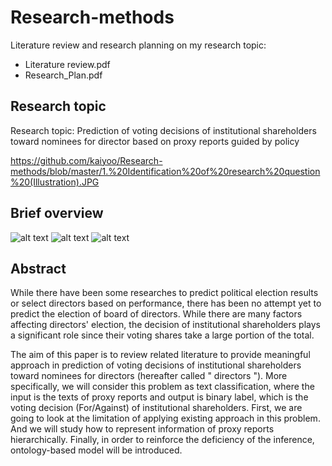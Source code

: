 # Research-methods
Literature review and research planning on my research topic:
- Literature review.pdf
- Research_Plan.pdf


## Research topic
Research topic: Prediction of voting decisions of institutional shareholders toward nominees for director based on proxy reports guided by policy

https://github.com/kaiyoo/Research-methods/blob/master/1.%20Identification%20of%20research%20question%20(Illustration).JPG

## Brief overview
![alt text](https://github.com/kaiyoo/Research-methods/blob/master/1.%20Identification%20of%20research%20question%20(Illustration).JPG?raw=true)
![alt text](https://github.com/kaiyoo/Research-methods/blob/master/5.%20Measures.JPG?raw=true)
![alt text](https://github.com/kaiyoo/Research-methods/blob/master/7.%20Contribution.JPG?raw=true)

## Abstract
While there have been some researches to predict political election results or select directors based on performance, there has been no attempt yet to predict the election of board of directors. While there are many factors affecting directors' election, the decision of institutional shareholders plays a significant role since their voting shares take a large portion of the total. 
 
The aim of this paper is to review related literature to provide meaningful approach in prediction of voting decisions of institutional shareholders toward nominees for directors (hereafter called " directors "). 
More specifically, we will consider this problem as text classification, where the input is the texts of proxy reports and output is binary label, which is the voting decision (For/Against) of institutional shareholders. First, we are going to look at the limitation of applying existing approach in this problem. And we will study how to represent information of proxy reports hierarchically. Finally, in order to reinforce the deficiency of the inference, ontology-based model will be introduced.
